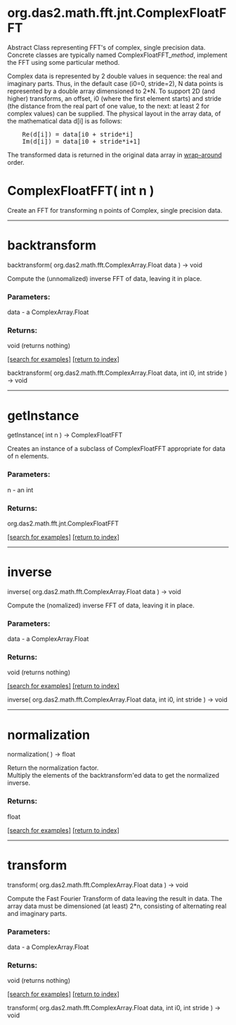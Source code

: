 # org.das2.math.fft.jnt.ComplexFloatFFT

Abstract Class representing FFT's of complex, single precision data.
 Concrete classes are typically named ComplexFloatFFT_<i>method</i>, implement the
 FFT using some particular method.
 <P>
 Complex data is represented by 2 double values in sequence: the real and imaginary
 parts.  Thus, in the default case (i0=0, stride=2), N data points is represented
 by a double array dimensioned to 2*N.  To support 2D (and higher) transforms,
 an offset, i0 (where the first element starts) and stride (the distance from the
 real part of one value, to the next: at least 2 for complex values) can be supplied.
 The physical layout in the array data, of the mathematical data d[i] is as follows:
<PRE>
    Re(d[i]) = data[i0 + stride*i]
    Im(d[i]) = data[i0 + stride*i+1]
</PRE>
 The transformed data is returned in the original data array in
 <a href="package-summary.html#wraparound">wrap-around</A> order.

# ComplexFloatFFT( int n )
Create an FFT for transforming n points of Complex, single precision data.

***
<a name="backtransform"></a>
# backtransform
backtransform( org.das2.math.fft.ComplexArray.Float data ) &rarr; void

Compute the (unnomalized) inverse FFT of data, leaving it in place.

### Parameters:
data - a ComplexArray.Float

### Returns:
void (returns nothing)


<a href="https://github.com/autoplot/dev/search?q=backtransform&unscoped_q=backtransform">[search for examples]</a>
<a href="https://github.com/autoplot/documentation/blob/master/javadoc/index-all.md">[return to index]</a>

backtransform( org.das2.math.fft.ComplexArray.Float data, int i0, int stride ) &rarr; void<br>
***
<a name="getInstance"></a>
# getInstance
getInstance( int n ) &rarr; ComplexFloatFFT

Creates an instance of a subclass of ComplexFloatFFT appropriate for data
 of n elements.

### Parameters:
n - an int

### Returns:
org.das2.math.fft.jnt.ComplexFloatFFT


<a href="https://github.com/autoplot/dev/search?q=getInstance&unscoped_q=getInstance">[search for examples]</a>
<a href="https://github.com/autoplot/documentation/blob/master/javadoc/index-all.md">[return to index]</a>

***
<a name="inverse"></a>
# inverse
inverse( org.das2.math.fft.ComplexArray.Float data ) &rarr; void

Compute the (nomalized) inverse FFT of data, leaving it in place.

### Parameters:
data - a ComplexArray.Float

### Returns:
void (returns nothing)


<a href="https://github.com/autoplot/dev/search?q=inverse&unscoped_q=inverse">[search for examples]</a>
<a href="https://github.com/autoplot/documentation/blob/master/javadoc/index-all.md">[return to index]</a>

inverse( org.das2.math.fft.ComplexArray.Float data, int i0, int stride ) &rarr; void<br>
***
<a name="normalization"></a>
# normalization
normalization(  ) &rarr; float

Return the normalization factor.  
 Multiply the elements of the backtransform'ed data to get the normalized inverse.

### Returns:
float


<a href="https://github.com/autoplot/dev/search?q=normalization&unscoped_q=normalization">[search for examples]</a>
<a href="https://github.com/autoplot/documentation/blob/master/javadoc/index-all.md">[return to index]</a>

***
<a name="transform"></a>
# transform
transform( org.das2.math.fft.ComplexArray.Float data ) &rarr; void

Compute the Fast Fourier Transform of data leaving the result in data.
 The array data must be dimensioned (at least) 2*n, consisting of alternating
 real and imaginary parts.

### Parameters:
data - a ComplexArray.Float

### Returns:
void (returns nothing)


<a href="https://github.com/autoplot/dev/search?q=transform&unscoped_q=transform">[search for examples]</a>
<a href="https://github.com/autoplot/documentation/blob/master/javadoc/index-all.md">[return to index]</a>

transform( org.das2.math.fft.ComplexArray.Float data, int i0, int stride ) &rarr; void<br>
